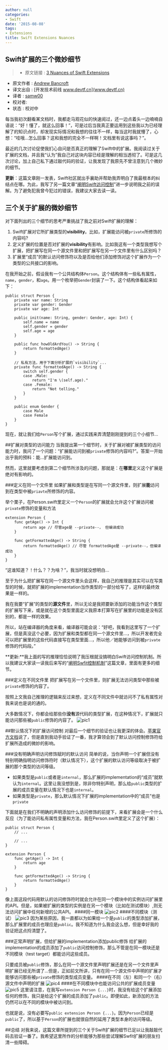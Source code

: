 ```yaml
---
author: null
categories:
- Swift
date: '2015-08-08'
tags:
- Extensions
title: Swift Extensions Nuances
---
```


Swift扩展的三个微妙细节
---

> * 原文链接 : [3 Nuances of Swift Extensions](http://www.andrewcbancroft.com/2015/04/22/3-nuances-of-swift-extensions/)
* 原文作者 : [Andrew Bancroft](http://www.andrewcbancroft.com/)
* 译文出自 : [开发技术前线 www.devtf.cn](www.devtf.cn)
* 译者 : [samw00](https://github.com/samw00/) 
* 校对者:  
* 状态 :  校对中 

每当我初次翻看某文档时，我都走马观花似的快速阅过，还一边点着头一边喃喃自语说：“好！懂了，就这么回事！”，可是过后当我真正要运用到这些我以为已经理解了的知识点时，却发现实际情况和我想的往往不一样，每当这时我就懵了，心想：“哇哦...怎么回事？这和我想的完全不一样啊！文档里有说这事吗？”。

最近的几次讨论促使我扪心自问是否真正的理解了Swift中的扩展。我阅读过关于扩展的文档，并且我“认为”我自己对这块内容已经是理解的相当透彻了。可是这几次讨论，加上自己私下通过敲代码的验证，让我发现了我原先不曾注意到几个微妙的细节。

**更新**：这篇文章刚一发表，Swift社区就出手襄助并帮助我弄明白了我最根本的纠结点在哪。为此，我写了另一篇文章“[阐明Swift访问控制](http://www.andrewcbancroft.com/2015/04/24/clarifying-swift-access-control-hint-swift-isnt-c-sharp/)”进一步说明我之前的误解。为了避免犯我曾今犯过的错误，我建议大家去读一读。

## 三个关于扩展的微妙细节
对下面列出的三个细节的思考严重挑战了我之前对Swift扩展的理解：

1. Swift扩展对它所扩展类型的**visibility**。比如，扩展能访问被`private`所修饰的内容吗?
2. 定义扩展的位置是否对扩展的**visibility**有影响。比如我这有一个类型我想写个扩展，把扩展写在同一个源文件里和把扩展写在另一个文件里有什么区别吗？
3. 扩展里“成员”的默认访问修饰符以及是否给他们添加修饰对这个扩展作为一个类型的公共接口的影响。

在我开始之前，假设我有一个公共结构体`Person`。这个结构体有一些私有属性，`name`，`gender`，和`age`。用一个枚举把`Gender`封装了一下。这个结构体看起来如下：

<!--more-->

```
public struct Person {
    private var name: String
    private var gender: Gender
    private var age: Int

    public init(name: String, gender: Gender, age: Int) {
        self.name = name
        self.gender = gender
        self.age = age
    }

    public func howOldArdYou() -> String {
        return formattedAge()
    }

    // 私有方法，用于下面分析扩展的`visibility`...
    private func formattedAge() -> String {
        switch self.gender {
        case .Male:
            return "I'm \(self.age)."
        case .Female:
            return "Not telling."
        }
    }

    public enum Gender {
        case Male
        case Female
    }
}
```
现在，就让我们给`Person`写个扩展，通过实践来弄清楚刚刚提到的三个小细节...

##扩展对类型的访问能力
当我提出第一个细节时，关于扩展对被扩展类型的访问能力时，我问了一个问题：“扩展能访问到被`private`修饰的内容吗?”。答案一开始出乎我的预料：能...扩展能访问到。

然而，这里就要考虑到第二个细节所涉及的问题，那就是：在**哪里**定义这个扩展是绝对有影响的。

###定义在同一个文件里
如果扩展和类型是在写同一个源文件里，则扩展**能**访问到在类型中被`priavte`所修饰的内容。

举个栗子，在Person.swift里定义一个`Person`的扩展就会允许这个扩展访问被`private`修饰的变量和方法

```
extension Person {
    func getAge() -> Int {
        return age // 尽管age是 --private--， 但编译成功
    }

    func getFormattedAge() -> String {
        return formattedAge() // 尽管 formattedAge是 --private--，但编译成功
    }
}
```
“这谁知道？！什么？？为啥？”，我当时就没想明白...

至于为什么把扩展写在同一个源文件里头会这样，我自己的推理是其实可以在写类型的时候，就把扩展的implementation当作类型的一部分给写了，这样的最终效果是一样的。

我在我要“扩展”的类型的**源文件**里，所以无论是我把要新添加的功能当作这个类型的扩展写下来，或是就在这个类型里面定义我原本打算写在扩展里的功能是没有区别的，都是一样的效果。

所以，站在编译器的角度来看，编译器可能会说：“好吧，我看到这里写了一个扩展，但是真没这个必要，因为扩展和类型都在同一个源文件里...，所以开发者完全可以把扩展里的这些代码直接写在类型里面...，所以他／她能够访问到被`private`修饰的代码段。”

**更新:**我上面的写的推理恰恰说明了我压根就没搞明白Swift访问控制机制。所以我建议大家读一读我后来写的“[阐明Swfit控制机制](http://www.andrewcbancroft.com/2015/04/24/clarifying-swift-access-control-hint-swift-isnt-c-sharp/)”这篇文章，里面有更多的细节。

###定义在不同文件里
把扩展写在另一个文件里，则扩展无法访问类型中那些被`private`修饰的内容了。

按照上文我自己推理的逻辑来反过来想，定义在不同文件中就访问不了私有属性对我来说也是说的通的。

大多数情况下，你都会给那些你**没有**源代码的类型扩展，在这种情况下，扩展就只能访问那些被`public`修饰的内容了。
![pic1](http://www.andrewcbancroft.com/wp-content/uploads/2015/04/PersonExtensions_swift.png)

##默认情况下的扩展访问控制
对最后一个细节的验证也让我更深的体会。[苹果官方文档](https://developer.apple.com/library/ios/documentation/Swift/Conceptual/Swift_Programming_Language/AccessControl.html#//apple_ref/doc/uid/TP40014097-CH41-ID25)说了，但是直到我动手验证了一番，我才算领会到了默认访问控制修饰符给扩展所造成的微妙的影响。

###没有明确声明访问修饰赋时的默认访问
简单的说，当你声明一个扩展但没有特别明确指明访问修饰符时（默认情况下），这个扩展的默认访问等级取决于被扩展的那个类型的访问等级。
* 如果类型是`public`或者是`internal`，那么扩展的implementation的“成员”就默认为`internal`。这里让我没想到是，除非你特别声明，那么给`public`类型的扩展的成员变量在默认情况下也是`internal`。
* 如果类型是`private`，那么默认情况下扩展的implementation中的“成员”也是`private`

下面就是在我们不明确的声明添加什么访问修饰的前提下，来看扩展会是一个什么反应（为了能访问私有属性变量和方法，我在Person.swift里定义了这个扩展）：

```
public struct Person {
    // ...

    // ...
}

extension Person {
    func getAge() -> Int {
        return age
    }

    func getFormattedAge() -> String {
        return formattedAge()
    }
}
```
像上面这段代码用默认的访问修饰符时就会允许在同一个模块中的实例访问扩展里的API。但是，如果被扩展的类型的实例是在另一个模块（比如在测试模块）,则无法访问扩展中任何新增的公共API。
####同一模块
![pic2](http://www.andrewcbancroft.com/wp-content/uploads/2015/04/SameModule.png)
####不同模块（测试）
![pic3](http://www.andrewcbancroft.com/wp-content/uploads/2015/04/DifferentModule.png)
因为某些原因，我一直都以为如果给一个是`public`的类型添加扩展，那么扩展里的成员也理应是`public`。我不知道为什么我会这么想，但是幸好我的验证把这点捋清楚了。

###正常声明扩展，但给扩展的implementation添加public修饰
给扩展的implementation的成员添加了`public`访问控制修饰，那么不管是在同一模块还是不同模块（test target）都能访问这些成员。

只要成员被`public`修饰，那么在同一个源文件里声明扩展还是在另一个文件里声明扩展已经无所谓了...但是，正如前文所讲，只有在同一个源文件中声明的扩展才能够访问那些被`private`修饰的类型成员变量。
####在不同（左）和同一个（右）源文件中声明的扩展
![pic4](http://www.andrewcbancroft.com/wp-content/uploads/2015/04/public_extension_members.png)
####在不同模块中也能访问公共的扩展成员变量
![pic5](http://www.andrewcbancroft.com/wp-content/uploads/2015/04/public_member_visibility.png)
这里请注意，在我写`extension Person {...}`时，我没有给这个扩展添加任何的修饰，我只是给这个扩展的成员添加了`public`。即便如此，新添加的方法仍然可以在不同的模块中被访问到。

也就是说，没有必要写`public extension Person {...}`。因为`Person`已经是`public`了，所以基于`Person`的扩展也就很自然的延用了类型本身的访问等级。

##总结
对我来说，这篇文章所提到的三个关于Swift扩展的细节已足以让我敲敲代码去验证一番了。我希望这里所作的分析能够为那些尝试理解Swfit扩展的朋友扫清一些障碍。